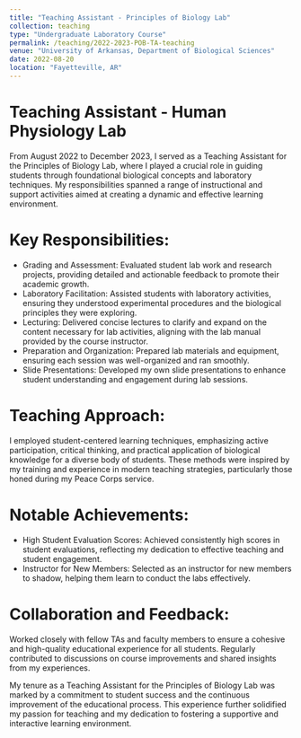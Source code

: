 ```yaml
---
title: "Teaching Assistant - Principles of Biology Lab"
collection: teaching
type: "Undergraduate Laboratory Course"
permalink: /teaching/2022-2023-POB-TA-teaching
venue: "University of Arkansas, Department of Biological Sciences"
date: 2022-08-20
location: "Fayetteville, AR"
---
```


Teaching Assistant - Human Physiology Lab
======

From August 2022 to December 2023, I served as a Teaching Assistant for the Principles of Biology Lab, where I played a crucial role in guiding students through foundational biological concepts and laboratory techniques. 
My responsibilities spanned a range of instructional and support activities aimed at creating a dynamic and effective learning environment.

Key Responsibilities:
======

- Grading and Assessment: Evaluated student lab work and research projects, providing detailed and actionable feedback to promote their academic growth.
- Laboratory Facilitation: Assisted students with laboratory activities, ensuring they understood experimental procedures and the biological principles they were exploring.
- Lecturing: Delivered concise lectures to clarify and expand on the content necessary for lab activities, aligning with the lab manual provided by the course instructor.
- Preparation and Organization: Prepared lab materials and equipment, ensuring each session was well-organized and ran smoothly.
- Slide Presentations: Developed my own slide presentations to enhance student understanding and engagement during lab sessions.

Teaching Approach:
=====
I employed student-centered learning techniques, emphasizing active participation, critical thinking, and practical application of biological knowledge for a diverse body of students. These methods were inspired by my training and experience in modern teaching strategies, particularly those honed during my Peace Corps service.

Notable Achievements:
=====
- High Student Evaluation Scores: Achieved consistently high scores in student evaluations, reflecting my dedication to effective teaching and student engagement.
- Instructor for New Members: Selected as an instructor for new members to shadow, helping them learn to conduct the labs effectively.

Collaboration and Feedback:
=====
Worked closely with fellow TAs and faculty members to ensure a cohesive and high-quality educational experience for all students. Regularly contributed to discussions on course improvements and shared insights from my experiences.

My tenure as a Teaching Assistant for the Principles of Biology Lab was marked by a commitment to student success and the continuous improvement of the educational process. This experience further solidified my passion for teaching and my dedication to fostering a supportive and interactive learning environment.
